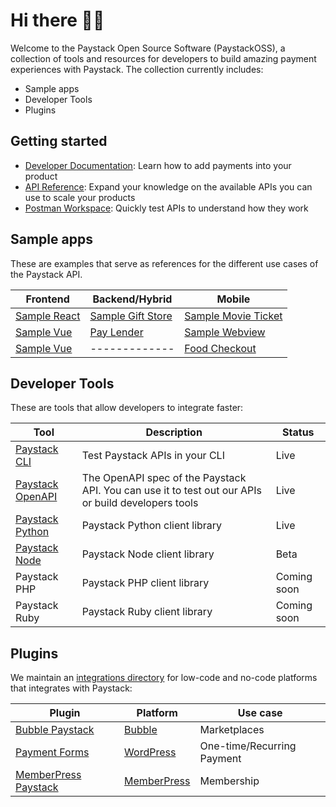 # Hi there 👋🏾
Welcome to the Paystack Open Source Software (PaystackOSS), a collection of tools and resources for developers to build amazing payment experiences with Paystack. The collection currently includes:
- Sample apps
- Developer Tools
- Plugins

## Getting started
- [Developer Documentation](https://paystack.com/docs): Learn how to add payments into your product
- [API Reference](https://paystack.com/docs/api): Expand your knowledge on the available APIs you can use to scale your products
- [Postman Workspace](https://www.postman.com/paystack-developers): Quickly test APIs to understand how they work

## Sample apps
These are examples that serve as references for the different use cases of the Paystack API. 

| Frontend  | Backend/Hybrid |  Mobile | 
| --------- | ------ | ------- |
| [Sample React](https://github.com/PaystackOSS/sample-react) | [Sample Gift Store](https://github.com/PaystackOSS/sample-gift-store) | [Sample Movie Ticket](https://github.com/PaystackOSS/sample-movie-ticket) |
| [Sample Vue](https://github.com/PaystackOSS/sample-vue) | [Pay Lender](https://github.com/PaystackOSS/pay-lender)  | [Sample Webview](https://github.com/PaystackOSS/sample-android-webview) |
| [Sample Vue](https://github.com/PaystackOSS/sample-vue) | ------------- | [Food Checkout](https://github.com/PaystackOSS/FoodCheckout) |


## Developer Tools
These are tools that allow developers to integrate faster:

| Tool  | Description |  Status | 
| --------- | ------ | ------- |
| [Paystack CLI](https://github.com/PaystackOSS/paystack-cli) | Test Paystack APIs in your CLI | Live |
| [Paystack OpenAPI](https://github.com/PaystackOSS/paystack-cli) | The OpenAPI spec of the Paystack API. You can use it to test out  our APIs or build developers tools | Live |
| [Paystack Python](https://github.com/PaystackOSS/paystack-python) | Paystack Python client library | Live |
| [Paystack Node](https://github.com/PaystackOSS/paystack-node) | Paystack Node client library | Beta |
| Paystack PHP | Paystack PHP client library | Coming soon |
| Paystack Ruby | Paystack Ruby client library | Coming soon |

## Plugins
We maintain an [integrations directory](https://paystack.com/integrations) for low-code and no-code platforms that integrates with Paystack:

| Plugin | Platform |  Use case |
| ------ | -------- | ------ |
| [Bubble Paystack](https://github.com/PaystackOSS/Bubble-Plugin-Paystack) | [Bubble](https://bubble.io/) | Marketplaces |
| [Payment Forms](https://github.com/PaystackOSS/plugin-payment-forms-for-wordpress) | [WordPress](https://wordpress.org/plugins/payment-forms-for-paystack/) | One-time/Recurring Payment |
| [MemberPress Paystack](https://github.com/PaystackOSS/plugin-memberpress) | [MemberPress](https://memberpress.com/) | Membership |

